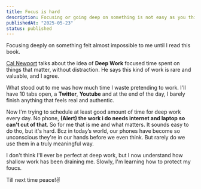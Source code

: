```yaml
---
title: Focus is hard 
description: Focusing or going deep on something is not easy as you think
publishedAt: "2025-05-23"
status: published
---
```


Focusing deeply on something felt almost impossible to me until I read this book.

[Cal Newport](https://en.wikipedia.org/wiki/Cal_Newport) talks about the idea of **Deep Work** focused time spent on things that matter, without distraction. He says this kind of work is rare and valuable, and I agree.

What stood out to me was how much time I waste pretending to work. I'll have 10 tabs open, a **Twitter**, **Youtube** and at the end of the day, I barely finish anything that feels real and authentic.

Now I'm trying to schedule at least good amount of time for deep work every day. No phone, **(Alert) the work i do needs internet and laptop so can't cut of that**. So for me that is me and what matters. It sounds easy to do tho, but it's hard. Bcz in today’s world, our phones have become so unconscious they're in our hands before we even think. But rarely do we use them in a truly meaningful way.

I don't think I'll ever be perfect at deep work, but I now understand how shallow work has been draining me. Slowly, I'm learning how to protect my foucs.

Till next time peace!✌️
